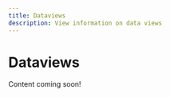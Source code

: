 ```yaml
---
title: Dataviews
description: View information on data views
---
```


# Dataviews

Content coming soon!
